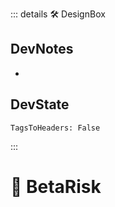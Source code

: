::: details 🛠 <dev>DesignBox</dev>

## DevNotes

-

## DevState

`TagsToHeaders: False`


:::

# 🔷 <beta>BetaRisk</beta>
